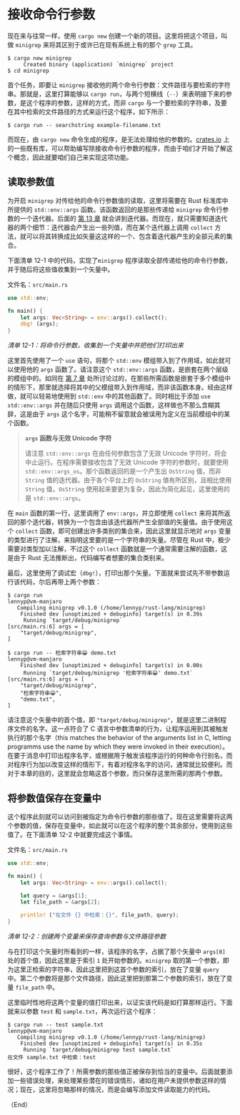 # 接收命令行参数

现在来与往常一样，使用 `cargo new` 创建一个新的项目。这里将把这个项目，叫做 `minigrep` 来将其区别于或许已在现有系统上有的那个 `grep` 工具。

```console
$ cargo new minigrep
     Created binary (application) `minigrep` project
$ cd minigrep
```

首个任务，即要让 `minigrep` 接收他的两个命令行参数：文件路径与要检索的字符串。那就是，这里打算能够以 `cargo run`，与两个短横线（`--`）来表明接下来的参数，是这个程序的参数，这样的方式，而非 `cargo` 与一个要检索的字符串，及要在其中检索的文件路径的方式来运行这个程序，如下所示：


```console
$ cargo run -- searchstring example-filename.txt
```

而现在，由 `cargo new` 命令生成的程序，是无法处理给他的参数的。[crates.io](https://crates.io/) 上的一些既有库，可以帮助编写除接收命令行参数的程序，而由于咱们才开始了解这个概念，因此就要咱们自己来实现这项功能。

## 读取参数值

为开启 `minigrep` 对传给他的命令行参数值的读取，这里将需要在 Rust 标准库中所提供的 `std::env::args` 函数。该函数返回的是那些传递给 `minigrep` 命令行参数的一个迭代器。后面的 [第 13 章](Ch13_Functional_Language_Features_Iterators_and_Closures.md) 就会讲到迭代器。而现在，就只需要知道迭代器的两个细节：迭代器会产生出一些列值，而在某个迭代器上调用 `collect` 方法，就可以将其转换成比如矢量这这样的一个、包含着迭代器产生的全部元素的集合。

下面清单 12-1 中的代码，实现了`minigrep` 程序读取全部传递给他的命令行参数，并于随后将这些值收集到一个矢量中。

文件名：`src/main.rs`

```rust
use std::env;

fn main() {
    let args: Vec<String> = env::args().collect();
    dbg! (args);
}
```

*清单 12-1：将命令行参数，收集到一个矢量中并把他们打印出来*


这里首先使用了一个 `use` 语句，将那个 `std::env` 模组带入到了作用域，如此就可以使用他的 `args` 函数了。请注意这个 `std::env::args` 函数，是嵌套在两个层级的模组中的。如同在 [第 7 章](Ch07_Managing_Growing_Projects_with_Packages_Crates_and_Modules.md#创建惯用-use-路径) 处所讨论过的，在那些所需函数是嵌套于多个模组中的情形下，那里就选择将其中的父模组带入到作用域，而非该函数本身。经由这样做，就可以轻易地使用到 `std::env` 中的其他函数了。同时相比于添加 `use std::env::args` 并在随后只使用 `args` 调用这个函数，这样做也不那么含糊其辞，这是由于 `args` 这个名字，可能稍不留意就会被误用为定义在当前模组中的某个函数。

> **`args` 函数与无效 Unicode 字符**
>
> 请注意 `std::env::args` 在由任何参数包含了无效 Unicode 字符时，将会中止运行。在程序需要接收包含了无效 Unicode 字符的参数时，就要使用 `std::env::args_os`。那个函数返回的是一个产生出 `OsString` 值，而非 `String` 值的迭代器。由于各个平台上的 `OsString` 值有所区别，且相比使用 `String` 值，`OsString` 使用起来要更为复杂，因此为简化起见，这里使用的是 `std::env::args`。

在 `main` 函数的第一行，这里调用了 `env::args`，并立即使用 `collect` 来将其所返回的那个迭代器，转换为一个包含由该迭代器所产生全部值的矢量值。由于使用这个 `collect` 函数，即可创建出许多类别的集合来，因此这里就显示地对 `args` 变量的类型进行了注解，来指明这里要的是一个字符串的矢量。尽管在 Rust 中，极少需要对类型加以注解，不过这个 `collect` 函数就是一个通常需要注解的函数，这是由于 Rust 无法推断出，代码编写者想要的集合类别来。

最后，这里使用了调试宏（`dbg!`），打印出那个矢量。下面就来尝试先不带参数运行该代码，尔后再带上两个参数：

```console
$ cargo run                                                                                 lennyp@vm-manjaro
   Compiling minigrep v0.1.0 (/home/lennyp/rust-lang/minigrep)
    Finished dev [unoptimized + debuginfo] target(s) in 0.39s
     Running `target/debug/minigrep`
[src/main.rs:6] args = [
    "target/debug/minigrep",
]
```


```console
$ cargo run -- 检索字符串😀 demo.txt                                                        lennyp@vm-manjaro
    Finished dev [unoptimized + debuginfo] target(s) in 0.00s
     Running `target/debug/minigrep '检索字符串😀' demo.txt`
[src/main.rs:6] args = [
    "target/debug/minigrep",
    "检索字符串😀",
    "demo.txt",
]
```


请注意这个矢量中的首个值，即 `"target/debug/minigrep"`，就是这里二进制程序文件的名字。这一点符合了 C 语言中参数清单的行为，让程序运用到其被触发执行的那个名字（this matches the behavior of the arguments list in C, letting programms use the name by which they were invoked in their execution）。在要于消息中打印出程序名字，或根据用于触发该程序运行的何种命令行别名，而对程序行为加以改变这样的情形下，有着对程序名字的访问，通常就比较便利。而对于本章的目的，这里就会忽略这首个参数，而只保存这里所需的那两个参数。


## 将参数值保存在变量中


这个程序此刻就可以访问到被指定为命令行参数的那些值了。现在这里需要将这两个参数的值，保存在变量中，如此就可以在这个程序的整个其余部分，使用到这些值了。在下面清单 12-2 中就要完成这个事情。

文件名：`src/main.rs`

```rust
use std::env;

fn main() {
    let args: Vec<String> = env::args().collect();

    let query = &args[1];
    let file_path = &args[2];

    println! ("在文件 {} 中检索：{}", file_path, query);
}
```

*清单 12-2：创建两个变量来保存查询参数与文件路径参数*

与在打印这个矢量时所看到的一样，该程序的名字，占据了那个矢量中 `args[0]` 处的首个值，因此这里是于索引 `1` 处开始参数的。`minigrep` 取的第一个参数，即为这里正检索的字符串，因此这里把到这首个参数的索引，放在了变量 `query` 中。第二个参数将是那个文件路径，因此这里把到那第二个参数的索引，放在了变量 `file_path` 中。

这里临时性地将这两个变量的值打印出来，以证实该代码是如打算那样运行。下面就来以参数 `test` 和 `sample.txt`，再次运行这个程序：

```console
$ cargo run -- test sample.txt                                                              lennyp@vm-manjaro
   Compiling minigrep v0.1.0 (/home/lennyp/rust-lang/minigrep)
    Finished dev [unoptimized + debuginfo] target(s) in 0.35s
     Running `target/debug/minigrep test sample.txt`
在文件 sample.txt 中检索：test
```

很好，这个程序工作了！所需参数的那些值正被保存到恰当的变量中。后面就要添加一些错误处理，来处理某些潜在的错误情形，诸如在用户未提供参数这样的情况；现在，这里将忽略那样的情况，而是会编写添加文件读取能力的代码。


（End）


